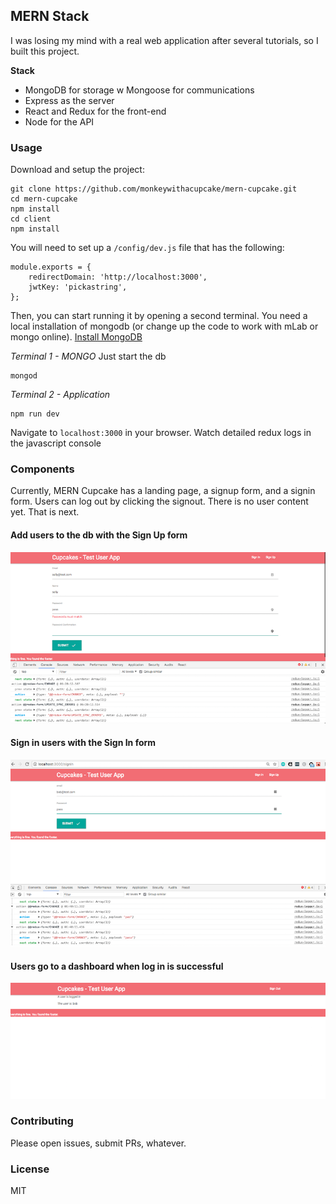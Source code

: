 ## MERN Stack
I was losing my mind with a real web application after several tutorials, so I built this project.

**Stack**
 + MongoDB for storage w Mongoose for communications
 + Express as the server
 + React and Redux for the front-end
 + Node for the API

### Usage

Download and setup the project:
```
git clone https://github.com/monkeywithacupcake/mern-cupcake.git
cd mern-cupcake
npm install
cd client
npm install
```

You will need to set up a `/config/dev.js` file that has the following:

```
module.exports = {
    redirectDomain: 'http://localhost:3000',
    jwtKey: 'pickastring',
};

```

Then, you can start running it by opening a second terminal. You need a local installation of mongodb (or change up the code to work with mLab or mongo online). [Install MongoDB](https://docs.mongodb.com/manual/installation/)

*Terminal 1 - MONGO* Just start the db
```
mongod
```

*Terminal 2 - Application*
```
npm run dev
```

Navigate to `localhost:3000` in your browser. Watch detailed redux logs in the javascript console

### Components
Currently, MERN Cupcake has a landing page, a signup form, and a signin form. Users can log out by clicking the signout. There is no user content yet. That is next.

#### Add users to the db with the Sign Up form
![SignUp Form Screenshot](/screenshots/signupform.png)

#### Sign in users with the Sign In form
![SignIn Form Screenshot](/screenshots/signinform.png)

#### Users go to a dashboard when log in is successful
![Dashboard Screenshot](/screenshots/userdash.png)

### Contributing
Please open issues, submit PRs, whatever.

### License
MIT
